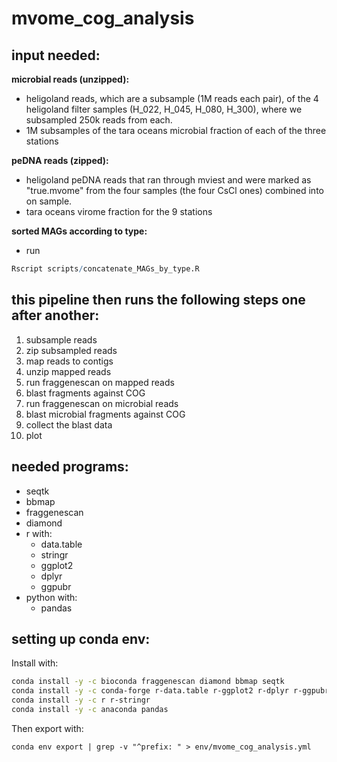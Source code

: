 # mvome_cog_analysis
## input needed:
**microbial reads (unzipped):**
- heligoland reads, which are a subsample (1M reads each pair), of the 4 heligoland filter samples (H_022, H_045, H_080, H_300), where we subsampled 250k reads from each.
- 1M subsamples of the tara oceans microbial fraction of each of the three stations


**peDNA reads (zipped):**
- heligoland peDNA reads that ran through mviest and were marked as "true.mvome" from the four samples (the four CsCl ones) combined into on sample.
- tara oceans virome fraction for the 9 stations


**sorted MAGs according to type:**
- run
```R
Rscript scripts/concatenate_MAGs_by_type.R
```

## this pipeline then runs the following steps one after another:
1. subsample reads
2. zip subsampled reads
3. map reads to contigs
4. unzip mapped reads
5. run fraggenescan on mapped reads
6. blast fragments against COG
7. run fraggenescan on microbial reads
8. blast microbial fragments against COG
9. collect the blast data
10. plot

## needed programs:
- seqtk
- bbmap
- fraggenescan
- diamond
- r with:
	- data.table
	- stringr
	- ggplot2
	- dplyr
	- ggpubr
- python with:
	- pandas

## setting up conda env:
Install with:
```bash
conda install -y -c bioconda fraggenescan diamond bbmap seqtk
conda install -y -c conda-forge r-data.table r-ggplot2 r-dplyr r-ggpubr
conda install -y -c r r-stringr
conda install -y -c anaconda pandas
```
Then export with:
```
conda env export | grep -v "^prefix: " > env/mvome_cog_analysis.yml
```
